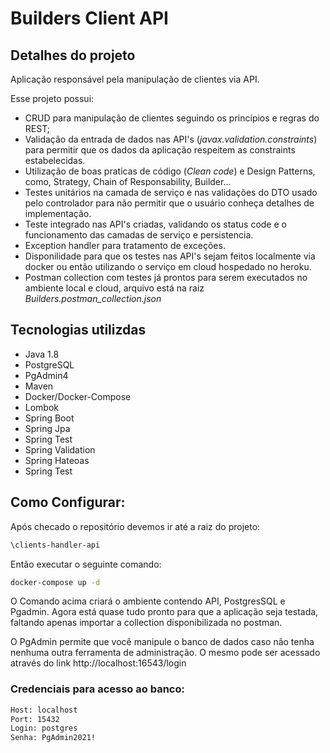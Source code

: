 # Builders Client API

## Detalhes do projeto

Aplicação responsável pela manipulação de clientes via API. 

Esse projeto possui:

- CRUD para manipulação de clientes seguindo os princípios e regras do REST;
- Validação da entrada de dados nas API's (*javax.validation.constraints*) para permitir que os dados da aplicação respeitem as constraints estabelecidas.
- Utilização de boas praticas de código (*Clean code*) e Design Patterns, como, Strategy, Chain of Responsability, Builder...
- Testes unitários na camada de serviço e nas validações do DTO usado pelo controlador para não permitir que o usuário conheça detalhes de implementação.
- Teste integrado nas API's criadas, validando os status code e o funcionamento das camadas de serviço e persistencia.
- Exception handler para tratamento de exceções.
- Disponilidade para que os testes nas API's sejam feitos localmente via docker ou então utilizando o serviço em cloud hospedado no heroku.
- Postman collection com testes já prontos para serem executados no ambiente local e cloud, arquivo está na raiz *Builders.postman_collection.json*

## Tecnologias utilizdas

- Java 1.8
- PostgreSQL
- PgAdmin4
- Maven
- Docker/Docker-Compose
- Lombok
- Spring Boot
- Spring Jpa
- Spring Test
- Spring Validation
- Spring Hateoas
- Spring Test

## Como Configurar:

Após checado o repositório devemos ir até a raiz do projeto:

```bash
\clients-handler-api
```

Então executar o seguinte comando:

```bash
docker-compose up -d
```

O Comando acima criará o ambiente contendo API, PostgresSQL e Pgadmin.
Agora está quase tudo pronto para que a aplicação seja testada, faltando apenas importar a collection disponibilizada no postman.

O PgAdmin permite que você manipule o banco de dados caso não tenha nenhuma outra ferramenta de administração. O mesmo pode ser acessado através do link http://localhost:16543/login

### Credenciais para acesso ao banco:

```bash
Host: localhost
Port: 15432
Login: postgres
Senha: PgAdmin2021!
```


